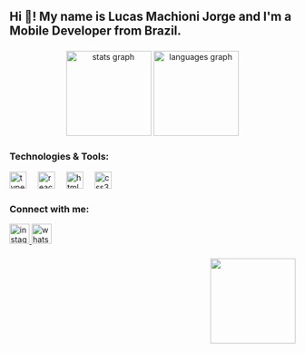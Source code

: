 <h2 align="left">Hi 👋! My name is Lucas Machioni Jorge and I'm a Mobile Developer from Brazil.</h2>

###

<div align="center">
  <img src="https://github-readme-stats.vercel.app/api?username=LucasMachioni&hide_title=false&hide_rank=false&show_icons=true&include_all_commits=true&count_private=true&disable_animations=false&theme=gruvbox_light&locale=en&hide_border=false" height="150" alt="stats graph" />
  <img src="https://github-readme-stats.vercel.app/api/top-langs?username=LucasMachioni&locale=en&hide_title=false&layout=compact&card_width=320&langs_count=5&theme=gruvbox_light&hide_border=false" height="150" alt="languages graph" />
</div>

###

<h3 align="left">Technologies & Tools:</h3>
<div align="left">
  <img src="https://cdn.jsdelivr.net/gh/devicons/devicon/icons/typescript/typescript-plain.svg" height="30" alt="typescript logo" />
  <img width="12" />
  <img src="https://cdn.jsdelivr.net/gh/devicons/devicon/icons/react/react-original.svg" height="30" alt="react logo" />
  <img width="12" />
  <img src="https://cdn.jsdelivr.net/gh/devicons/devicon/icons/html5/html5-plain.svg" height="30" alt="html5 logo" />
  <img width="12" />
  <img src="https://cdn.jsdelivr.net/gh/devicons/devicon/icons/css3/css3-plain.svg" height="30" alt="css3 logo" />
</div>

###

<h3 align="left">Connect with me:</h3>
<div align="left">
  <a href="https://www.instagram.com/machioni_eu/" target="_blank">
    <img src="https://img.shields.io/static/v1?message=Instagram&logo=instagram&label=&color=E4405F&logoColor=white&labelColor=&style=for-the-badge" height="35" alt="instagram logo" />
  </a>
  <a href="https://wa.me/qr/TZ4KPHJAPBESK1" target="_blank">
    <img src="https://img.shields.io/static/v1?message=Whatsapp&logo=whatsapp&label=&color=25D366&logoColor=white&labelColor=&style=for-the-badge" height="35" alt="whatsapp logo" />
  </a>
</div>

###

<img align="right" height="150" src="https://i.giphy.com/media/v1.Y2lkPTc5MGI3NjExazh4a25la29qcDllajF0OHZlbW1tbWo3eHFibmhhZThyajE5b3d1cSZlcD12MV9pbnRlcm5hbF9naWZfYnlfaWQmY3Q9Zw/G6wIQZW9k82C9KDe7C/giphy.gif" />

###
